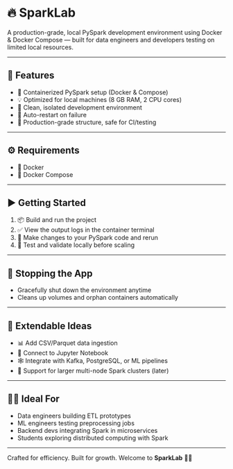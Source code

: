 # 🔥 SparkLab

A production-grade, local PySpark development environment using Docker & Docker Compose — built for data engineers and developers testing on limited local resources.

---

## 🚀 Features

- 🐳 Containerized PySpark setup (Docker & Compose)
- 💡 Optimized for local machines (8 GB RAM, 2 CPU cores)
- 🧼 Clean, isolated development environment
- 🔁 Auto-restart on failure
- 🔐 Production-grade structure, safe for CI/testing

---

## ⚙️ Requirements

- 🧩 Docker
- 🧩 Docker Compose

---

## ▶️ Getting Started

1. 📦 Build and run the project  
2. ✅ View the output logs in the container terminal  
3. 🔄 Make changes to your PySpark code and rerun  
4. 🧪 Test and validate locally before scaling

---

## 🛑 Stopping the App

- Gracefully shut down the environment anytime  
- Cleans up volumes and orphan containers automatically

---

## 🌱 Extendable Ideas

- 📊 Add CSV/Parquet data ingestion  
- 🧠 Connect to Jupyter Notebook  
- 🕸️ Integrate with Kafka, PostgreSQL, or ML pipelines  
- 📂 Support for larger multi-node Spark clusters (later)

---

## 👨‍💻 Ideal For

- Data engineers building ETL prototypes  
- ML engineers testing preprocessing jobs  
- Backend devs integrating Spark in microservices  
- Students exploring distributed computing with Spark

---

Crafted for efficiency. Built for growth. Welcome to **SparkLab** 🧪✨
